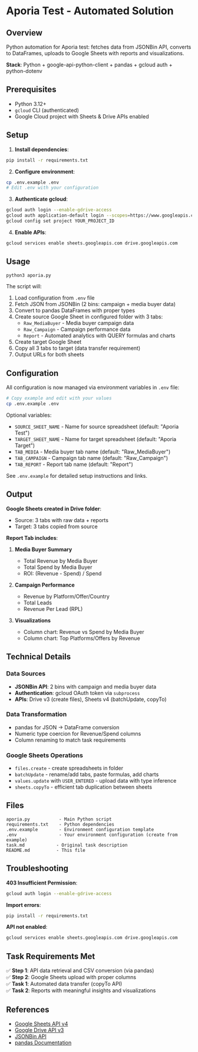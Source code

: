 # Aporia Test - Automated Solution

## Overview

Python automation for Aporia test: fetches data from JSONBin API, converts to DataFrames, uploads to Google Sheets with reports and visualizations.

**Stack**: Python + google-api-python-client + pandas + gcloud auth + python-dotenv

## Prerequisites

- Python 3.12+
- `gcloud` CLI (authenticated)
- Google Cloud project with Sheets & Drive APIs enabled

## Setup

1. **Install dependencies**:
```bash
pip install -r requirements.txt
```

2. **Configure environment**:
```bash
cp .env.example .env
# Edit .env with your configuration
```

3. **Authenticate gcloud**:
```bash
gcloud auth login --enable-gdrive-access
gcloud auth application-default login --scopes=https://www.googleapis.com/auth/cloud-platform,https://www.googleapis.com/auth/drive,https://www.googleapis.com/auth/spreadsheets
gcloud config set project YOUR_PROJECT_ID
```

4. **Enable APIs**:
```bash
gcloud services enable sheets.googleapis.com drive.googleapis.com
```

## Usage

```bash
python3 aporia.py
```

The script will:
1. Load configuration from `.env` file
2. Fetch JSON from JSONBin (2 bins: campaign + media buyer data)
3. Convert to pandas DataFrames with proper types
4. Create source Google Sheet in configured folder with 3 tabs:
   - `Raw_MediaBuyer` - Media buyer campaign data
   - `Raw_Campaign` - Campaign performance data
   - `Report` - Automated analytics with QUERY formulas and charts
5. Create target Google Sheet
6. Copy all 3 tabs to target (data transfer requirement)
7. Output URLs for both sheets

## Configuration

All configuration is now managed via environment variables in `.env` file:

```bash
# Copy example and edit with your values
cp .env.example .env
```

Optional variables:
- `SOURCE_SHEET_NAME` - Name for source spreadsheet (default: "Aporia Test")
- `TARGET_SHEET_NAME` - Name for target spreadsheet (default: "Aporia Target")
- `TAB_MEDIA` - Media buyer tab name (default: "Raw_MediaBuyer")
- `TAB_CAMPAIGN` - Campaign tab name (default: "Raw_Campaign")
- `TAB_REPORT` - Report tab name (default: "Report")

See `.env.example` for detailed setup instructions and links.

## Output

**Google Sheets created in Drive folder**:
- Source: 3 tabs with raw data + reports
- Target: 3 tabs copied from source

**Report Tab includes**:

1. **Media Buyer Summary**
   - Total Revenue by Media Buyer
   - Total Spend by Media Buyer
   - ROI: (Revenue - Spend) / Spend

2. **Campaign Performance**
   - Revenue by Platform/Offer/Country
   - Total Leads
   - Revenue Per Lead (RPL)

3. **Visualizations**
   - Column chart: Revenue vs Spend by Media Buyer
   - Column chart: Top Platforms/Offers by Revenue

## Technical Details

### Data Sources
- **JSONBin API**: 2 bins with campaign and media buyer data
- **Authentication**: gcloud OAuth token via `subprocess`
- **APIs**: Drive v3 (create files), Sheets v4 (batchUpdate, copyTo)

### Data Transformation
- pandas for JSON → DataFrame conversion
- Numeric type coercion for Revenue/Spend columns
- Column renaming to match task requirements

### Google Sheets Operations
- `files.create` - create spreadsheets in folder
- `batchUpdate` - rename/add tabs, paste formulas, add charts
- `values.update` with `USER_ENTERED` - upload data with type inference
- `sheets.copyTo` - efficient tab duplication between sheets

## Files

```
aporia.py           - Main Python script
requirements.txt    - Python dependencies
.env.example        - Environment configuration template
.env                - Your environment configuration (create from example)
task.md            - Original task description
README.md          - This file
```

## Troubleshooting

**403 Insufficient Permission**:
```bash
gcloud auth login --enable-gdrive-access
```

**Import errors**:
```bash
pip install -r requirements.txt
```

**API not enabled**:
```bash
gcloud services enable sheets.googleapis.com drive.googleapis.com
```

## Task Requirements Met

✅ **Step 1**: API data retrieval and CSV conversion (via pandas)  
✅ **Step 2**: Google Sheets upload with proper columns  
✅ **Task 1**: Automated data transfer (copyTo API)  
✅ **Task 2**: Reports with meaningful insights and visualizations

## References

- [Google Sheets API v4](https://developers.google.com/sheets/api)
- [Google Drive API v3](https://developers.google.com/drive/api)
- [JSONBin API](https://jsonbin.io/api-reference)
- [pandas Documentation](https://pandas.pydata.org/docs/)
